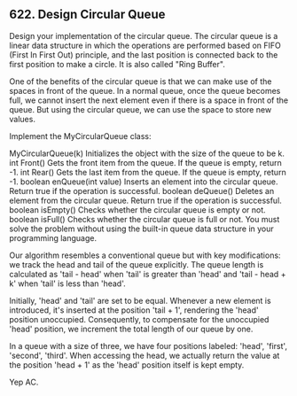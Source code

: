 ## 622. Design Circular Queue

Design your implementation of the circular queue. The circular queue is a linear data structure in which the operations are performed based on FIFO (First In First Out) principle, and the last position is connected back to the first position to make a circle. It is also called "Ring Buffer".

One of the benefits of the circular queue is that we can make use of the spaces in front of the queue. In a normal queue, once the queue becomes full, we cannot insert the next element even if there is a space in front of the queue. But using the circular queue, we can use the space to store new values.

Implement the MyCircularQueue class:

MyCircularQueue(k) Initializes the object with the size of the queue to be k.
int Front() Gets the front item from the queue. If the queue is empty, return -1.
int Rear() Gets the last item from the queue. If the queue is empty, return -1.
boolean enQueue(int value) Inserts an element into the circular queue. Return true if the operation is successful.
boolean deQueue() Deletes an element from the circular queue. Return true if the operation is successful.
boolean isEmpty() Checks whether the circular queue is empty or not.
boolean isFull() Checks whether the circular queue is full or not.
You must solve the problem without using the built-in queue data structure in your programming language. 

Our algorithm resembles a conventional queue but with key modifications: we track the head and tail of the queue explicitly. The queue length is calculated as 'tail - head' when 'tail' is greater than 'head' and 'tail - head + k' when 'tail' is less than 'head'.

Initially, 'head' and 'tail' are set to be equal. Whenever a new element is introduced, it's inserted at the position 'tail + 1', rendering the 'head' position unoccupied. Consequently, to compensate for the unoccupied 'head' position, we increment the total length of our queue by one.

In a queue with a size of three, we have four positions labeled: 'head', 'first', 'second', 'third'. When accessing the head, we actually return the value at the position 'head + 1' as the 'head' position itself is kept empty.

Yep AC.